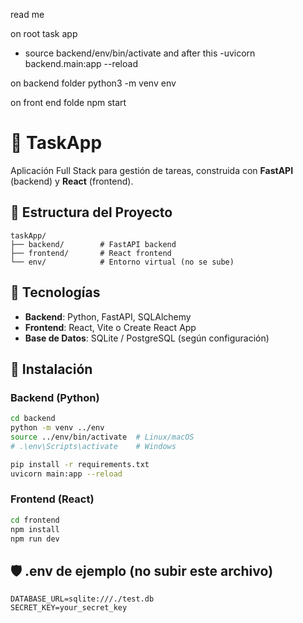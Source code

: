 read me

on root task app 
- source backend/env/bin/activate
and after this
-uvicorn backend.main:app --reload

on backend folder 
python3 -m venv env 

on front end folde
npm start


# 📝 TaskApp

Aplicación Full Stack para gestión de tareas, construida con **FastAPI** (backend) y **React** (frontend).

## 📁 Estructura del Proyecto

```
taskApp/
├── backend/        # FastAPI backend
├── frontend/       # React frontend
└── env/            # Entorno virtual (no se sube)
```

## 🚀 Tecnologías

- **Backend**: Python, FastAPI, SQLAlchemy
- **Frontend**: React, Vite o Create React App
- **Base de Datos**: SQLite / PostgreSQL (según configuración)

## 🔧 Instalación

### Backend (Python)

```bash
cd backend
python -m venv ../env
source ../env/bin/activate  # Linux/macOS
# .\env\Scripts\activate    # Windows

pip install -r requirements.txt
uvicorn main:app --reload
```

### Frontend (React)

```bash
cd frontend
npm install
npm run dev
```

## 🛡️ .env de ejemplo (no subir este archivo)

```env
DATABASE_URL=sqlite:///./test.db
SECRET_KEY=your_secret_key
```
